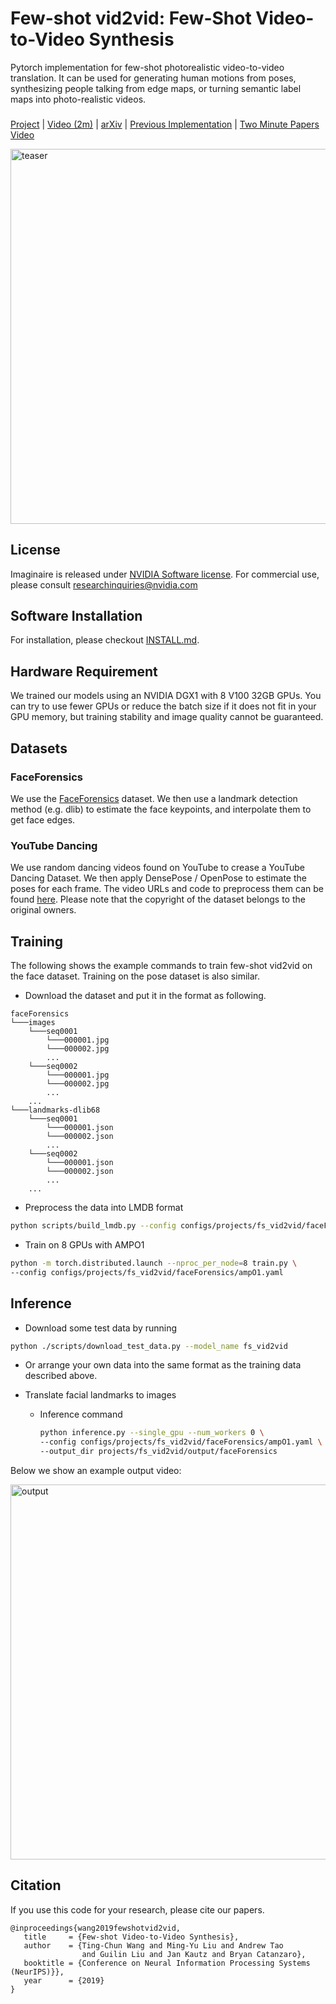 # Few-shot vid2vid: Few-Shot Video-to-Video Synthesis
Pytorch implementation for few-shot photorealistic video-to-video translation. It can be used for generating human motions from poses, synthesizing people talking from edge maps, or turning semantic label maps into photo-realistic videos.

###
[Project](https://nvlabs.github.io/few-shot-vid2vid/) |
[Video (2m)](https://youtu.be/8AZBuyEuDqc) |
[arXiv](https://arxiv.org/abs/1910.12713) |
[Previous Implementation](https://github.com/NVlabs/few-shot-vid2vid) |
[Two Minute Papers Video](https://youtu.be/4J0cpdR7qec)

<img alt='teaser' src='https://nvlabs.github.io/few-shot-vid2vid/web_gifs/illustration.gif' width='600'/>

## License

Imaginaire is released under [NVIDIA Software license](LICENSE.md).
For commercial use, please consult [researchinquiries@nvidia.com](researchinquiries@nvidia.com)

## Software Installation
For installation, please checkout [INSTALL.md](../../INSTALL.md).

## Hardware Requirement
We trained our models using an NVIDIA DGX1 with 8 V100 32GB GPUs. You can try to use fewer GPUs or reduce the batch size if it does not fit in your GPU memory, but training stability and image quality cannot be guaranteed.

## Datasets

### FaceForensics
We use the [FaceForensics](http://niessnerlab.org/projects/roessler2018faceforensics.html) dataset. We then use a landmark detection method (e.g. dlib) to estimate the face keypoints, and interpolate them to get face edges.

### YouTube Dancing
We use random dancing videos found on YouTube to crease a YouTube Dancing Dataset. We then apply DensePose / OpenPose to estimate the poses for each frame. The video URLs and code to preprocess them can be found [here](https://github.com/NVlabs/few-shot-vid2vid/tree/master/data/preprocess). Please note that the copyright of the dataset belongs to the original owners.


## Training
The following shows the example commands to train few-shot vid2vid on the face dataset. Training on the pose dataset is also similar.
- Download the dataset and put it in the format as following.
```
faceForensics
└───images
    └───seq0001
        └───000001.jpg
        └───000002.jpg
        ...
    └───seq0002
        └───000001.jpg
        └───000002.jpg
        ...
    ...
└───landmarks-dlib68
    └───seq0001
        └───000001.json
        └───000002.json
        ...
    └───seq0002
        └───000001.json
        └───000002.json
        ...
    ...
```

- Preprocess the data into LMDB format

```bash
python scripts/build_lmdb.py --config configs/projects/fs_vid2vid/faceForensics/ampO1.yaml --data_root [PATH_TO_DATA] --output_root datasets/faceForensics/lmdb/[train | val] --paired
```

- Train on 8 GPUs with AMPO1

```bash
python -m torch.distributed.launch --nproc_per_node=8 train.py \
--config configs/projects/fs_vid2vid/faceForensics/ampO1.yaml
```

## Inference
- Download some test data by running

```bash
python ./scripts/download_test_data.py --model_name fs_vid2vid
```

- Or arrange your own data into the same format as the training data described above.

- Translate facial landmarks to images
  - Inference command
    ```bash
    python inference.py --single_gpu --num_workers 0 \
    --config configs/projects/fs_vid2vid/faceForensics/ampO1.yaml \
    --output_dir projects/fs_vid2vid/output/faceForensics
    ```

Below we show an example output video:

<img alt="output" src='output/faceForensics/001.gif' width='600'/>

## Citation
If you use this code for your research, please cite our papers.

```
@inproceedings{wang2019fewshotvid2vid,
   title     = {Few-shot Video-to-Video Synthesis},
   author    = {Ting-Chun Wang and Ming-Yu Liu and Andrew Tao 
                and Guilin Liu and Jan Kautz and Bryan Catanzaro},   
   booktitle = {Conference on Neural Information Processing Systems (NeurIPS)}},
   year      = {2019}
}
```